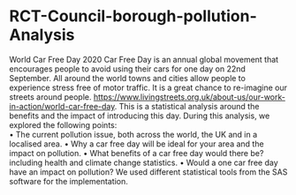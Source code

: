 # RCT-Council-borough-pollution-Analysis
World Car Free Day 2020 Car Free Day is an annual global movement that encourages people to avoid using their cars for one day on 22nd September. All around the world towns and cities allow people to experience stress free of motor traffic. It is a great chance to re-imagine our streets around people. https://www.livingstreets.org.uk/about-us/our-work-in-action/world-car-free-day. This is a statistical analysis around the benefits and the impact of introducing this day. During this analysis, we explored the following points:
<br/>
• The current pollution issue, both across the world, the UK and in a localised area.
• Why a car free day will be ideal for your area and the impact on pollution. 
• What benefits of a car free day would there be? including health and climate change statistics.
• Would a one car free day have an impact on pollution?
We used different statistical tools from the SAS software for the implementation.
